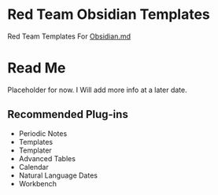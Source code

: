 # Red Team Obsidian Templates

Red Team Templates For [Obsidian.md](https://obsidian.md)

# Read Me

Placeholder for now. I Will add more info at a later date. 

## Recommended Plug-ins

- Periodic Notes
- Templates
- Templater
- Advanced Tables
- Calendar
- Natural Language Dates
- Workbench
